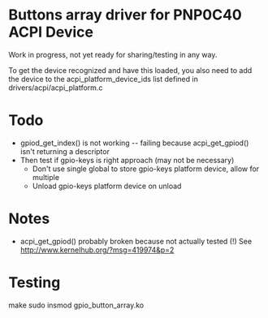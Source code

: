 Buttons array driver for PNP0C40 ACPI Device
============================================

Work in progress, not yet ready for sharing/testing in any way.

To get the device recognized and have this loaded, you also need to add the device to the acpi_platform_device_ids list defined in
drivers/acpi/acpi_platform.c

Todo
==== 
- gpiod_get_index() is not working -- failing because acpi_get_gpiod() isn't returning a descriptor
- Then test if gpio-keys is right approach (may not be necessary)
  - Don't use single global to store gpio-keys platform device, allow for multiple
  - Unload gpio-keys platform device on unload

Notes
=====

- acpi_get_gpiod() probably broken because not actually tested (!) See http://www.kernelhub.org/?msg=419974&p=2



Testing
======

make
sudo insmod gpio_button_array.ko
